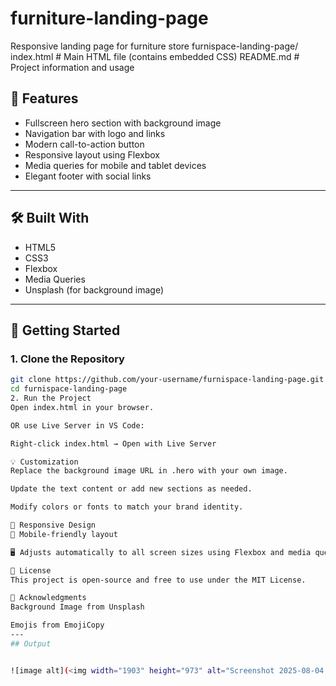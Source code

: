 # furniture-landing-page
Responsive landing page for furniture store
furnispace-landing-page/
 index.html # Main HTML file (contains embedded CSS)
 README.md # Project information and usage



## 🎯 Features

- Fullscreen hero section with background image
- Navigation bar with logo and links
- Modern call-to-action button
- Responsive layout using Flexbox
- Media queries for mobile and tablet devices
- Elegant footer with social links

---

## 🛠️ Built With

- HTML5
- CSS3
- Flexbox
- Media Queries
- Unsplash (for background image)

---

## 🚀 Getting Started

### 1. Clone the Repository

```bash
git clone https://github.com/your-username/furnispace-landing-page.git
cd furnispace-landing-page
2. Run the Project
Open index.html in your browser.

OR use Live Server in VS Code:

Right-click index.html → Open with Live Server

💡 Customization
Replace the background image URL in .hero with your own image.

Update the text content or add new sections as needed.

Modify colors or fonts to match your brand identity.

📱 Responsive Design
📱 Mobile-friendly layout

🖥️ Adjusts automatically to all screen sizes using Flexbox and media queries

📜 License
This project is open-source and free to use under the MIT License.

🙌 Acknowledgments
Background Image from Unsplash

Emojis from EmojiCopy
---
## Output


![image alt](<img width="1903" height="973" alt="Screenshot 2025-08-04 144128" src="https://github.com/user-attachments/assets/7d5fe3cc-574e-4f0a-ab23-555836c68635" />)
